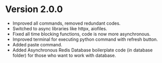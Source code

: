 # Version 2.0.0
- Improved all commands, removed redundant codes.
- Switched to async libraries like httpx, aiofiles.
- Fixed all time blocking functions, code is now more asynchronous. 
- Improved terminal for executing python command with refresh button.
- Added paste command.
- Added Asynchronous Redis Database boilerplate code (in database folder) for those who want to work with database. 
